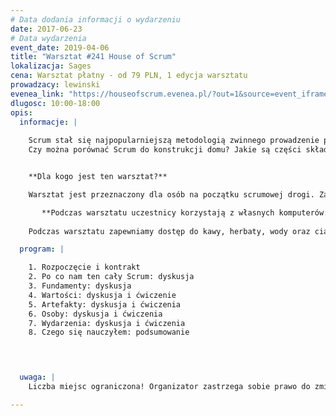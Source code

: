 ```yaml
---
# Data dodania informacji o wydarzeniu
date: 2017-06-23
# Data wydarzenia
event_date: 2019-04-06
title: "Warsztat #241 House of Scrum"
lokalizacja: Sages
cena: Warsztat płatny - od 79 PLN, 1 edycja warsztatu
prowadzacy: lewinski
evenea_link: "https://houseofscrum.evenea.pl/?out=1&source=event_iframe"
dlugosc: 10:00-18:00
opis:
  informacje: |
    
    Scrum stał się najpopularniejszą metodologią zwinnego prowadzenie projektów. Sami twórcy stwierdzają, że Scrum jest łatwy do zrozumienia i trudny do wprowadzenia. Zapewne znasz Scrum Guide, ale czy często do niego wracasz i jak go traktujesz? Jako biblię, całościowy i przemyślany framework czy półkę, z której wybiera się tylko bardziej interesujące fragmenty? 
    Czy można porównać Scrum do konstrukcji domu? Jakie są części składowe, jakie mają znaczenie i czy wszystkie są potrzebne? Czy można umeblować Scrum “po swojemu”? Czy to dom, który dzięki swojemu szkieletowi umożliwia zbudowanie efektywnych procesów, które pomogą zespołom efektywnie budować produkty? Przyjdź, rozmawiaj, doświadczaj i ucz się.   


    **Dla kogo jest ten warsztat?**

    Warsztat jest przeznaczony dla osób na początku scrumowej drogi. Zapraszamy SM, PO i programistów - osoby które chcą usystematyzować i ugruntować swoją wiedzę o Scrumie. Poprzez dyskusję podzielimy się swoimi doświadczeniami a dzięki praktycznym ćwiczeniom poznamy lub utrwalimy narzędzia i techniki, które można zastosować w życiu projektu i zespołu. 

       **Podczas warsztatu uczestnicy korzystają z własnych komputerów.**
    
    Podczas warsztatu zapewniamy dostęp do kawy, herbaty, wody oraz ciastek. W porze obiadowej zapewniamy pizzę w wersji mięsnej lub wegatariańskiej.

  program: |

    1. Rozpoczęcie i kontrakt
    2. Po co nam ten cały Scrum: dyskusja
    3. Fundamenty: dyskusja
    4. Wartości: dyskusja i ćwiczenie
    5. Artefakty: dyskusja i ćwiczenia
    6. Osoby: dyskusja i ćwiczenia
    7. Wydarzenia: dyskusja i ćwiczenia
    8. Czego się nauczyłem: podsumowanie


    

  uwaga: |
    Liczba miejsc ograniczona! Organizator zastrzega sobie prawo do zmiany lokalizacji wydarzenia oraz jego odwołania w przypadku niezgłoszenia się minimalnej liczby uczestników.

---
```

